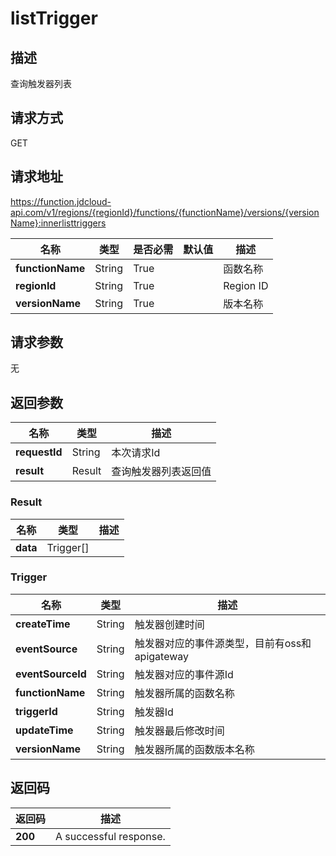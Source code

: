 # listTrigger


## 描述
查询触发器列表

## 请求方式
GET

## 请求地址
https://function.jdcloud-api.com/v1/regions/{regionId}/functions/{functionName}/versions/{versionName}:innerlisttriggers

|名称|类型|是否必需|默认值|描述|
|---|---|---|---|---|
|**functionName**|String|True| |函数名称|
|**regionId**|String|True| |Region ID|
|**versionName**|String|True| |版本名称|

## 请求参数
无


## 返回参数
|名称|类型|描述|
|---|---|---|
|**requestId**|String|本次请求Id|
|**result**|Result|查询触发器列表返回值|

### Result
|名称|类型|描述|
|---|---|---|
|**data**|Trigger[]| |
### Trigger
|名称|类型|描述|
|---|---|---|
|**createTime**|String|触发器创建时间|
|**eventSource**|String|触发器对应的事件源类型，目前有oss和apigateway|
|**eventSourceId**|String|触发器对应的事件源Id|
|**functionName**|String|触发器所属的函数名称|
|**triggerId**|String|触发器Id|
|**updateTime**|String|触发器最后修改时间|
|**versionName**|String|触发器所属的函数版本名称|

## 返回码
|返回码|描述|
|---|---|
|**200**|A successful response.|
